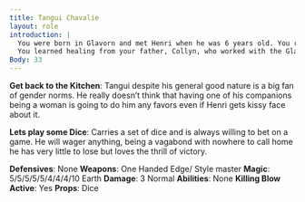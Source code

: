 ```yaml
---
title: Tangui Chavalie
layout: role
introduction: |
  You were born in Glavorn and met Henri when he was 6 years old. You ran through the streets of Glavorn, and his family took in the three Kincade siblings when their parents were killed and became undead. (This is detailed in the section titled “The Great Playhouse Massacre”)  Tangui and Henri joined the king’s army at the same time and have served together throughout their careers. They have fought in many engagements and are the closest of friends.
  You learned healing from your father, Collyn, who worked with the Glavorn Healers guild. Also, spending time with your Uncle Eremon learning how to fight with a one-handed weapons and shield. Your mother, Cecilia, was happy to be a homemaker and wife to Collyn.
Body: 33 
---
```


**Get back to the Kitchen**: Tangui despite his general good nature is a big fan of gender norms. He really doesn’t think that having one of his companions being a woman is going to do him any favors even if Henri gets kissy face about it.

**Lets play some Dice**: Carries a set of dice and is always willing to bet on a game. He will wager anything, being a vagabond with nowhere to call home he has very little to lose but loves the thrill of victory.

 **Defensives**: None
 **Weapons**: One Handed Edge/ Style master
 **Magic**: 5/5/5/5/5/4/4/4/10 Earth 
 **Damage**: 3 Normal
 **Abilities**:  None
 **Killing Blow Active**: Yes 
 **Props**: Dice



 